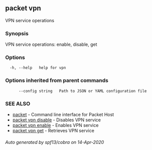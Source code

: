 ## packet vpn

VPN service operations

### Synopsis

VPN service operations: enable, disable, get

### Options

```
  -h, --help   help for vpn
```

### Options inherited from parent commands

```
      --config string   Path to JSON or YAML configuration file
```

### SEE ALSO

* [packet](packet.md)	 - Command line interface for Packet Host
* [packet vpn disable](packet_vpn_disable.md)	 - Disables VPN service
* [packet vpn enable](packet_vpn_enable.md)	 - Enables VPN service
* [packet vpn get](packet_vpn_get.md)	 - Retrieves VPN service

###### Auto generated by spf13/cobra on 14-Apr-2020
